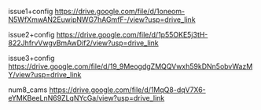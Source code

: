issue1+config 
https://drive.google.com/file/d/1oneom-N5WfXmwAN2EuwipNWG7hAGmfF-/view?usp=drive_link

issue2+config 
https://drive.google.com/file/d/1p55OKE5j3tH-822JhfrvVwgvBmAwDif2/view?usp=drive_link

issue3+config
https://drive.google.com/file/d/19_9MeogdgZMQQVwxh59kDNn5obvWazMY/view?usp=drive_link

num8_cams
https://drive.google.com/file/d/1MqQ8-dqV7X6-eYMKBeeLnN69ZLqNYcGa/view?usp=drive_link

